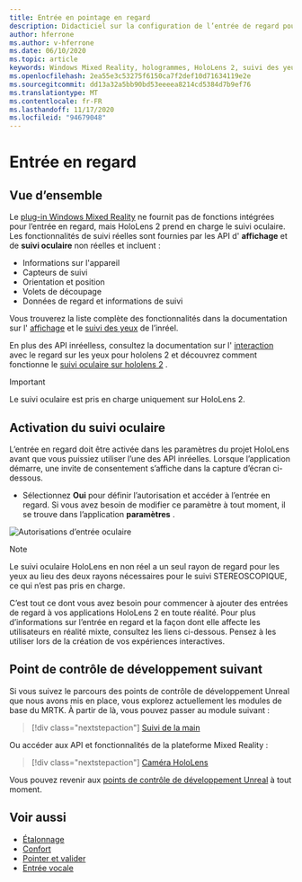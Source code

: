 ```yaml
---
title: Entrée en pointage en regard
description: Didacticiel sur la configuration de l’entrée de regard pour HoloLens et le moteur inréel
author: hferrone
ms.author: v-hferrone
ms.date: 06/10/2020
ms.topic: article
keywords: Windows Mixed Reality, hologrammes, HoloLens 2, suivi des yeux, entrée de regard, affichage monté en tête, moteur non réel, casque de réalité mixte, casque de réalité mixte, casque de réalité virtuelle
ms.openlocfilehash: 2ea55e3c53275f6150ca7f2def10d71634119e2e
ms.sourcegitcommit: dd13a32a5bb90bd53eeeea8214cd5384d7b9ef76
ms.translationtype: MT
ms.contentlocale: fr-FR
ms.lasthandoff: 11/17/2020
ms.locfileid: "94679048"
---
```

# <a name="gaze-input"></a>Entrée en regard

## <a name="overview"></a>Vue d’ensemble

Le [plug-in Windows Mixed Reality](https://docs.unrealengine.com/Platforms/VR/WMR/index.html) ne fournit pas de fonctions intégrées pour l’entrée en regard, mais HoloLens 2 prend en charge le suivi oculaire. Les fonctionnalités de suivi réelles sont fournies par les API d' **affichage** et de **suivi oculaire** non réelles et incluent :

- Informations sur l'appareil
- Capteurs de suivi
- Orientation et position
- Volets de découpage
- Données de regard et informations de suivi

Vous trouverez la liste complète des fonctionnalités dans la documentation sur l' [affichage](https://docs.unrealengine.com/BlueprintAPI/Input/HeadMountedDisplay/index.html) et le [suivi des yeux](https://docs.unrealengine.com/BlueprintAPI/EyeTracking/index.html) de l’inréel.

En plus des API inréelless, consultez la documentation sur l' [interaction](../../design/eye-gaze-interaction.md) avec le regard sur les yeux pour hololens 2 et découvrez comment fonctionne le [suivi oculaire sur hololens 2](https://docs.microsoft.com/windows/mixed-reality/eye-tracking) .

> [!IMPORTANT]
> Le suivi oculaire est pris en charge uniquement sur HoloLens 2.

## <a name="enabling-eye-tracking"></a>Activation du suivi oculaire
L’entrée en regard doit être activée dans les paramètres du projet HoloLens avant que vous puissiez utiliser l’une des API inréelles. Lorsque l’application démarre, une invite de consentement s’affiche dans la capture d’écran ci-dessous.

- Sélectionnez **Oui** pour définir l’autorisation et accéder à l’entrée en regard. Si vous avez besoin de modifier ce paramètre à tout moment, il se trouve dans l’application **paramètres** .

![Autorisations d’entrée oculaire](images/unreal/eye-input-permissions.png)

> [!NOTE] 
> Le suivi oculaire HoloLens en non réel a un seul rayon de regard pour les yeux au lieu des deux rayons nécessaires pour le suivi STEREOSCOPIQUE, ce qui n’est pas pris en charge.

C’est tout ce dont vous avez besoin pour commencer à ajouter des entrées de regard à vos applications HoloLens 2 en toute réalité. Pour plus d’informations sur l’entrée en regard et la façon dont elle affecte les utilisateurs en réalité mixte, consultez les liens ci-dessous. Pensez à les utiliser lors de la création de vos expériences interactives.

## <a name="next-development-checkpoint"></a>Point de contrôle de développement suivant

Si vous suivez le parcours des points de contrôle de développement Unreal que nous avons mis en place, vous explorez actuellement les modules de base du MRTK. À partir de là, vous pouvez passer au module suivant : 

> [!div class="nextstepaction"]
> [Suivi de la main](unreal-hand-tracking.md)

Ou accéder aux API et fonctionnalités de la plateforme Mixed Reality :

> [!div class="nextstepaction"]
> [Caméra HoloLens](unreal-hololens-camera.md)

Vous pouvez revenir aux [points de contrôle de développement Unreal](unreal-development-overview.md#2-core-building-blocks) à tout moment.

## <a name="see-also"></a>Voir aussi
* [Étalonnage](../../calibration.md)
* [Confort](../../design/comfort.md)
* [Pointer et valider](../../design/gaze-and-commit.md)
* [Entrée vocale](../../out-of-scope/voice-design.md)
